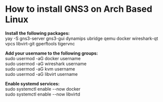 # How to install GNS3 on Arch Based Linux</br>

**Install the following packages:**</br>
yay -S gns3-server gns3-gui dynamips ubridge qemu docker wireshark-qt vpcs libvirt-git gperftools tigervnc

**Add your username to the following groups:**</br>
sudo usermod -aG docker username</br>
sudo usermod -aG wireshark username</br>
sudo usermod -aG kvm username</br>
sudo usermod -aG libvirt username</br>

**Enable systemd services:**</br>
sudo systemctl enable --now docker</br>
sudo systemctl enable --now libvirtd</br>
